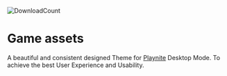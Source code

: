 ![DownloadCount](https://img.shields.io/github/downloads/sakasakiking/FusionX/total.svg)

# Game assets
A beautiful and consistent designed Theme for [Playnite](https://github.com/JosefNemec/Playnite) Desktop Mode. To achieve the best User Experience and Usability.
